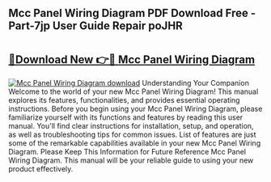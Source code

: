 ## Mcc Panel Wiring Diagram PDF Download Free - Part-7jp User Guide Repair poJHR

# <h2><a href="http://dfursv.blite.top/?on=Mcc+Panel+Wiring+Diagram">🔗Download New 👉🔴 Mcc Panel Wiring Diagram</a></h2>

[![Mcc Panel Wiring Diagram download](https://i.imgur.com/lujVjoI.png)](http://dfursv.blite.top/?on=Mcc+Panel+Wiring+Diagram)
Understanding Your Companion Welcome to the world of your new Mcc Panel Wiring Diagram! This manual explores its features, functionalities, and provides essential operating instructions. Before you begin using your Mcc Panel Wiring Diagram, please familiarize yourself with its functions and features by reading this user manual. You'll find clear instructions for installation, setup, and operation, as well as troubleshooting tips for common issues. List of features are just some of the remarkable capabilities available in your new Mcc Panel Wiring Diagram. Please Keep This Information for Future Reference Mcc Panel Wiring Diagram. This manual will be your reliable guide to using your new product effectively.
